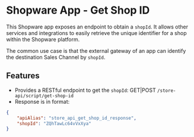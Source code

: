 # Shopware App - Get Shop ID

This Shopware app exposes an endpoint to obtain a `shopId`. It allows other services and integrations to easily retrieve the unique identifier for a shop within the Shopware platform.

The common use case is that the external gateway of an app can identify the destination Sales Channel by `shopId`. 

## Features
- Provides a RESTful endpoint to get the `shopId`: GET|POST `/store-api/script/get-shop-id`
- Response is in format:

```json
{
    "apiAlias": "store_api_get_shop_id_response",
    "shopId": "ZQhTawLc64vVxXya"
}
```
